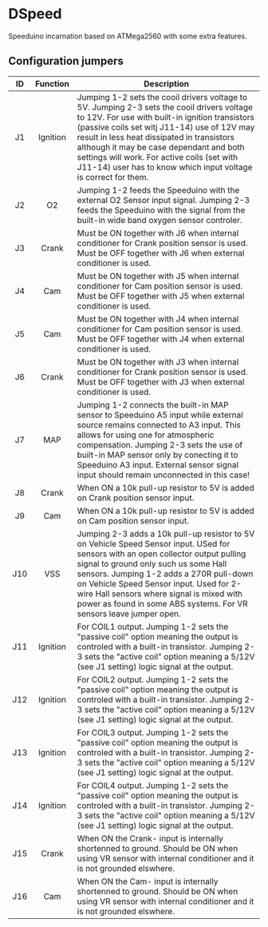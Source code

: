 # DSpeed
Speeduino incarnation based on ATMega2560 with some extra features.

## Configuration jumpers

| ID | Function | Description |
| :---: | :---: | --- |
| J1 | Ignition | Jumping 1-2 sets the cooil drivers voltage to 5V. Jumping 2-3 sets the cooil drivers voltage to 12V. For use with built-in ignition transistors (passive coils set witj J11-14) use of 12V may result in less heat dissipated in transistors although it may be case dependant and both settings will work. For active coils (set with J11-14) user has to know which input voltage is correct for them. |
| J2 | O2    | Jumping 1-2 feeds the Speeduino with the external O2 Sensor input signal. Jumping 2-3 feeds the Speeduino with the signal from the built-in wide band oxygen sensor controler. |
| J3 | Crank | Must be ON together with J6 when internal conditioner for Crank position sensor is used. Must be OFF together with J6 when external conditioner is used. |
| J4 | Cam   | Must be ON together with J5 when internal conditioner for Cam position sensor is used. Must be OFF together with J5 when external conditioner is used. |
| J5 | Cam   | Must be ON together with J4 when internal conditioner for Cam position sensor is used. Must be OFF together with J4 when external conditioner is used. | 
| J6 | Crank | Must be ON together with J3 when internal conditioner for Crank position sensor is used. Must be OFF together with J3 when external conditioner is used. |
| J7 | MAP   | Jumping 1-2 connects the built-in MAP sensor to Speeduino A5 input while external source remains connected to A3 input. This allows for using one for atmospheric compensation. Jumping 2-3 sets the use of built-in MAP sensor only by conecting it to Speeduino A3 input. External sensor signal input should remain unconnected in this case!    |
| J8 | Crank | When ON a 10k pull-up resistor to 5V is added on Crank position sensor input. |
| J9 | Cam   | When ON a 10k pull-up resistor to 5V is added on Cam position sensor input. |
| J10 | VSS  | Jumping 2-3 adds a 10k pull-up resistor to 5V on Vehicle Speed Sensor input. USed for sensors with an open collector output pulling signal to ground only such us some Hall sensors. Jumping 1-2 adds a 270R pull-down on Vehicle Speed Sensor input. Used for 2-wire Hall sensors where signal is mixed with power as found in some ABS systems. For VR sensors leave jumper open. |
| J11 | Ignition | For COIL1 output. Jumping 1-2 sets the "passive coil" option meaning the output is controled with a built-in transistor. Jumping 2-3 sets the "active coil" option meaning a 5/12V (see J1 setting) logic signal at the output. |
| J12 | Ignition | For COIL2 output. Jumping 1-2 sets the "passive coil" option meaning the output is controled with a built-in transistor. Jumping 2-3 sets the "active coil" option meaning a 5/12V (see J1 setting) logic signal at the output. |
| J13 | Ignition | For COIL3 output. Jumping 1-2 sets the "passive coil" option meaning the output is controled with a built-in transistor. Jumping 2-3 sets the "active coil" option meaning a 5/12V (see J1 setting) logic signal at the output. |
| J14 | Ignition | For COIL4 output. Jumping 1-2 sets the "passive coil" option meaning the output is controled with a built-in transistor. Jumping 2-3 sets the "active coil" option meaning a 5/12V (see J1 setting) logic signal at the output. |
| J15 | Crank  | When ON the Crank- input is internally shortenned to ground. Should be ON when using VR sensor with internal conditioner and it is not grounded elswhere. |
| J16 | Cam    | When ON the Cam- input is internally shortenned to ground. Should be ON when using VR sensor with internal conditioner and it is not grounded elswhere. |

